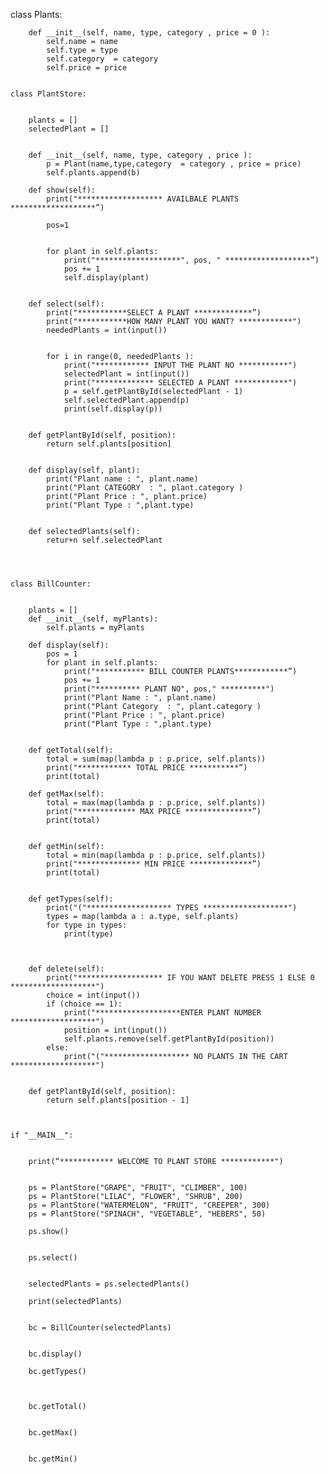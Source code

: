 	
class Plants:
	

	    def __init__(self, name, type, category , price = 0 ):
	        self.name = name
	        self.type = type
	        self.category  = category 
	        self.price = price
	

	class PlantStore:
	

	    plants = []
	    selectedPlant = []
	

	    def __init__(self, name, type, category , price ):
	        p = Plant(name,type,category  = category , price = price)
	        self.plants.append(b)
	    
	    def show(self):
	        print("******************* AVAILBALE PLANTS *******************”)
	        
	        pos=1
	

	        for plant in self.plants:
	            print("*******************", pos, " *******************”)
	            pos += 1   
	            self.display(plant)
	            
	    
	    def select(self):
	        print("***********SELECT A PLANT *************”)
	        print("***********HOW MANY PLANT YOU WANT? ************")
	        neededPlants = int(input())
	

	        for i in range(0, neededPlants ):
	            print("************ INPUT THE PLANT NO ***********")
	            selectedPlant = int(input())
	            print("************* SELECTED A PLANT ************")
	            p = self.getPlantById(selectedPlant - 1)
	            self.selectedPlant.append(p)
	            print(self.display(p))
	

	    def getPlantById(self, position):
	        return self.plants[position]
	

	    def display(self, plant):
	        print("Plant name : ", plant.name)
	        print("Plant CATEGORY  : ", plant.category )
	        print("Plant Price : ", plant.price)
	        print("Plant Type : ",plant.type)
	

	    def selectedPlants(self):
	        retur+n self.selectedPlant
	

	

	class BillCounter:
	

	    plants = []
	    def __init__(self, myPlants):
	        self.plants = myPlants
	    
	    def display(self):
	        pos = 1
	        for plant in self.plants:
	            print("*********** BILL COUNTER PLANTS************”)
	            pos += 1
	            print("********** PLANT NO", pos," **********")
	            print("Plant Name : ", plant.name)
	            print("Plant Category  : ", plant.category )
	            print("Plant Price : ", plant.price)
	            print("Plant Type : ",plant.type)
	

	    def getTotal(self):
	        total = sum(map(lambda p : p.price, self.plants))
	        print("************ TOTAL PRICE ***********”)
	        print(total)
	    
	    def getMax(self):
	        total = max(map(lambda p : p.price, self.plants))
	        print("************* MAX PRICE ***************”)
	        print(total)
	

	    def getMin(self):
	        total = min(map(lambda p : p.price, self.plants))
	        print("************** MIN PRICE **************”)
	        print(total)
	

	    def getTypes(self):
	        print("("******************* TYPES *******************")
	        types = map(lambda a : a.type, self.plants)
	        for type in types:
	            print(type)
	    
	

	    def delete(self):
	        print("******************* IF YOU WANT DELETE PRESS 1 ELSE 0 *******************")
	        choice = int(input())
	        if (choice == 1):
	            print("*******************ENTER PLANT NUMBER *******************")
	            position = int(input())
	            self.plants.remove(self.getPlantById(position))
	        else:
	            print("("******************* NO PLANTS IN THE CART *******************")
	

	    def getPlantById(self, position):
	        return self.plants[position - 1]
	

	    
	if "__MAIN__":
	

	    print(“************ WELCOME TO PLANT STORE ************")
	

	    ps = PlantStore("GRAPE", "FRUIT", "CLIMBER", 100)
	    ps = PlantStore("LILAC", "FLOWER", "SHRUB", 200)
	    ps = PlantStore("WATERMELON", "FRUIT", "CREEPER", 300)
	    ps = PlantStore("SPINACH", "VEGETABLE", "HEBERS", 50)
	    
	    ps.show()
	

	    ps.select()
	

	    selectedPlants = ps.selectedPlants()
	    
	    print(selectedPlants)
	

	    bc = BillCounter(selectedPlants)
	

	    bc.display()

	    bc.getTypes()
	
	

	    bc.getTotal()
	

	    bc.getMax()
	

	    bc.getMin()
	

	
	

